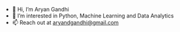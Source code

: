 - 👋 Hi, I’m Aryan Gandhi
- 👀 I’m interested in Python, Machine Learning and Data Analytics
- 📫 Reach out at aryandgandhi@gmail.com

<!---
aryandgandhi/aryandgandhi is a ✨ special ✨ repository because its `README.md` (this file) appears on your GitHub profile.
You can click the Preview link to take a look at your changes.
--->
